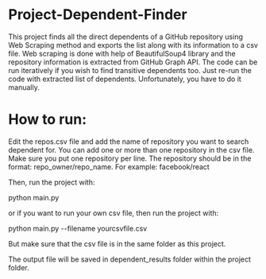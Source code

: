 # **Project-Dependent-Finder**
This project finds all the direct dependents of a GitHub repository using Web Scraping method and exports the list along with its information to a csv file.
Web scraping is done with help of BeautifulSoup4 library and the repository information is extracted from GitHub Graph API.
The code can be run iteratively if you wish to find transitive dependents too. Just re-run the code with extracted list of dependents. Unfortunately, you have to do it manually.



# **How to run:**

Edit the repos.csv file and add the name of repository you want to search dependent for. You can add one or more than one repository in the csv file. 
Make sure you put one repository per line. The repository should be in the format: repo_owner/repo_name. For example: facebook/react

Then, run the project with:

python main.py

or if you want to run your own csv file, then run the project with:

python main.py --filename yourcsvfile.csv

But make sure that the csv file is in the same folder as this project.

The output file will be saved in dependent_results folder within the project folder. 
